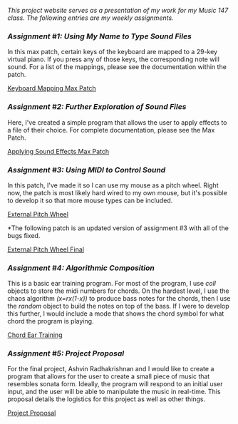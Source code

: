 *This project website serves as a presentation of my work for my Music 147 class.
The following entries are my weekly assignments.*

### *Assignment #1: Using My Name to Type Sound Files*
In this max patch, certain keys of the keyboard are mapped to a 29-key virtual piano.
If you press any of those keys, the corresponding note will sound. For a list of the
mappings, please see the documentation within the patch.

[Keyboard Mapping Max Patch](https://drive.google.com/file/d/1q_1lXc3VSCH0plDOBqq51CG0JHGjLNpI/view?usp=sharing)

### *Assignment #2: Further Exploration of Sound Files*
Here, I've created a simple program that allows the user to apply effects to a file
of their choice. For complete documentation, please see the Max Patch.

[Applying Sound Effects Max Patch](https://drive.google.com/file/d/1jUcd-a-b6NjdkqQLSMygsadQr7f-qVuj/view?usp=sharing)

### *Assignment #3: Using MIDI to Control Sound*
In this patch, I've made it so I can use my mouse as a pitch wheel. Right now, the patch is most likely hard wired to
my own mouse, but it's possible to develop it so that more mouse types can be included.

[External Pitch Wheel](https://drive.google.com/file/d/1IDdhjXZFMvxVWjG_CRkRjAKAjn7_hHfN/view?usp=sharing)

*The following patch is an updated version of assignment #3 with all of the bugs fixed.

[External Pitch Wheel Final](https://drive.google.com/file/d/1mPWS0Hi6wnifdFw1KhYMQEoZ150osdob/view?usp=sharing)

### *Assignment #4: Algorithmic Composition*
This is a basic ear training program. For most of the program, I use *coll* objects to store the midi numbers
for chords. On the hardest level, I use the chaos algorithm *(x=rx(1-x))* to produce bass notes for the chords, then I
use the *random* object to build the notes on top of the bass. If I were to develop this further, I would include a mode that
shows the chord symbol for what chord the program is playing.

[Chord Ear Training](https://drive.google.com/file/d/16TUzwDgOjtRWkc8ab43aCCahWckhtEE5/view?usp=sharing)

### *Assignment #5: Project Proposal*
For the final project, Ashvin Radhakrishnan and I would like to create a program that allows for the user to create a small piece of music that resembles sonata form.
Ideally, the program will respond to an initial user input, and the user will be able to manipulate the music in real-time. This proposal details the logistics for this
project as well as other things.

[Project Proposal](https://docs.google.com/document/d/1HMksprqXzN95VQwA7gRiplGpPH7Q-1lEWghMzNcy6sA/edit?usp=sharing)
